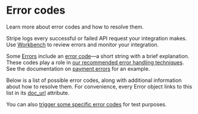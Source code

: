 # Error codes

Learn more about error codes and how to resolve them.

Stripe logs every successful or failed API request your integration makes. Use [Workbench](https://dashboard.stripe.com/workbench) to review errors and monitor your integration.

Some [Errors](https://docs.stripe.com/api/errors.md) include an [error code](https://docs.stripe.com/api/errors.md#errors-code)—a short string with a brief explanation. These codes play a role in [our recommended error handling techniques](https://docs.stripe.com/error-handling.md). See the documentation on [payment errors](https://docs.stripe.com/error-handling.md#payment-errors) for an example.

Below is a list of possible error codes, along with additional information about how to resolve them. For convenience, every Error object links to this list in its [doc_url](https://docs.stripe.com/api/errors.md#errors-doc_url) attribute.

You can also [trigger some specific error codes](https://docs.stripe.com/testing.md#declined-payments) for test purposes.